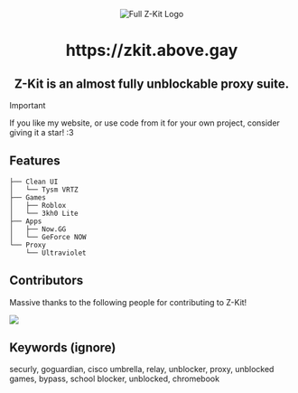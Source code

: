 <p align="center">
  <img src="https://github.com/user-attachments/assets/40df0ec0-7dc4-43f3-99cb-b87a2b7b163b" alt="Full Z-Kit Logo">
<p align="center">
<h1 align="center">https://zkit.above.gay</h1>

<h2 align="center"> Z-Kit is an almost fully unblockable proxy suite.</h2>

> [!IMPORTANT]  
> If you like my website, or use code from it for your own project, consider giving it a star! :3

## Features
```
├── Clean UI
│   └── Tysm VRTZ
├── Games
│   ├── Roblox
│   └── 3kh0 Lite
├── Apps
│   ├── Now.GG
│   └── GeForce NOW
└── Proxy
    └── Ultraviolet
```

## Contributors
Massive thanks to the following people for contributing to Z-Kit!

<a href="https://github.com/z-kit-team/z-kit/graphs/contributors">
  <img src="https://contrib.rocks/image?repo=z-kit-team/z-kit" />
</a>

## Keywords (ignore)
securly, goguardian, cisco umbrella, relay, unblocker, proxy, unblocked games, bypass, school blocker, unblocked, chromebook
